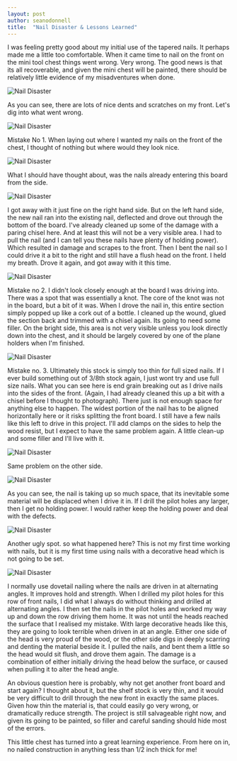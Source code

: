 ```yaml
---
layout: post
author: seanodonnell
title:  "Nail Disaster & Lessons Learned"
---
```


I was feeling pretty good about my initial use of the tapered nails. It perhaps made me a little too comfortable. When it came time to nail on the front on the mini tool chest things went wrong. Very wrong. The good news is that its all recoverable, and given the mini chest will be painted, there should be relatively little evidence of my misadventures when done.

![Nail Disaster](/assets/images/naildisaster/0.jpg)

As you can see, there are lots of nice dents and scratches on my front. Let's dig into what went wrong. 


![Nail Disaster](/assets/images/naildisaster/1.jpg)

Mistake No 1. When laying out where I wanted my nails on the front of the chest, I thought of nothing but where would they look nice.


![Nail Disaster](/assets/images/naildisaster/2.jpg)

What I should have thought about, was the nails already entering this board from the side. 

![Nail Disaster](/assets/images/naildisaster/3.jpg)

I got away with it just fine on the right hand side. But on the left hand side, the new nail ran into the existing nail, deflected and drove out through the bottom of the board. I've already cleaned up some of the damage with a paring chisel here. And at least this will not be a very visible area. I had to pull the nail (and I can tell you these nails have plenty of holding power). Which resulted in damage and scrapes to the front. Then I bent the nail so I could drive it a bit to the right and still have a flush head on the front. I held my breath. Drove it again, and got away with it this time. 

![Nail Disaster](/assets/images/naildisaster/4.jpg)

Mistake no 2. I didn't look closely enough at the board I was driving into. There was a spot that was essentially a knot. The core of the knot was not in the board, but a bit of it was. When I drove the nail in, this entire section simply popped up like a cork out of a bottle. I cleaned up the wound, glued the section back and trimmed with a chisel again. Its going to need some filler. On the bright side, this area is not very visible unless you look directly down into the chest, and it should be largely covered by one of the plane holders when I'm finished.     

![Nail Disaster](/assets/images/naildisaster/5.jpg)

Mistake no. 3. Ultimately this stock is simply too thin for full sized nails. If I ever build something out of 3/8th stock again, I just wont try and use full size nails. What you can see here is end grain breaking out as I drive nails into the sides of the front. (Again, I had already cleaned this up a bit with a chisel before I thought to photograph). There just is not enough space for anything else to happen. The widest portion of the nail has to be aligned horizontally here or it risks splitting the front board. I still have a few nails like this left to drive in this project. I'll add clamps on the sides to help the wood resist, but I expect to have the same problem again. A little clean-up and some filler and I'll live with it.       

![Nail Disaster](/assets/images/naildisaster/6.jpg) 

Same problem on the other side.


![Nail Disaster](/assets/images/naildisaster/7.jpg)

As you can see, the nail is taking up so much space, that its inevitable some material will be displaced when I drive it in. If I drill the pilot holes any larger, then I get no holding power. I would rather keep the holding power and deal with the defects. 


![Nail Disaster](/assets/images/naildisaster/8.jpg)

Another ugly spot. so what happened here? This is not my first time working with nails, but it is my first time using nails with a decorative head which is not going to be set.

![Nail Disaster](/assets/images/naildisaster/9.png)

I normally use dovetail nailing where the nails are driven in at alternating angles. It improves hold and strength. When I drilled my pilot holes for this row of front nails, I did what I always do without thinking and drilled at alternating angles. I then set the nails in the pilot holes and worked my way up and down the row driving them home. It was not until the heads reached the surface that I realised my mistake. With large decorative heads like this, they are going to look terrible when driven in at an angle. Either one side of the head is very proud of the wood, or the other side digs in deeply scarring and denting the material beside it. I pulled the nails, and bent them a little so the head would sit flush, and drove them again. The damage is a combination of either initially driving the head below the surface, or caused when pulling it to alter the head angle.

An obvious question here is probably, why not get another front board and start again? I thought about it, but the shelf stock is very thin, and it would be very difficult to drill through the new front in exactly the same places. Given how thin the material is, that could easily go very wrong, or dramatically reduce strength. The project is still salvageable right now, and given its going to be painted, so filler and careful sanding should hide most of the errors.      

This little chest has turned into a great learning experience. From here on in, no nailed construction in anything less than 1/2 inch thick for me! 

